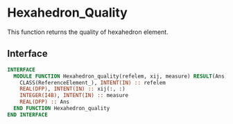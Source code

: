 # Hexahedron_Quality

This function returns the quality of hexahedron element.

## Interface

```fortran
INTERFACE
  MODULE FUNCTION Hexahedron_quality(refelem, xij, measure) RESULT(Ans)
    CLASS(ReferenceElement_), INTENT(IN) :: refelem
    REAL(DFP), INTENT(IN) :: xij(:, :)
    INTEGER(I4B), INTENT(IN) :: measure
    REAL(DFP) :: Ans
  END FUNCTION Hexahedron_quality
END INTERFACE
```
